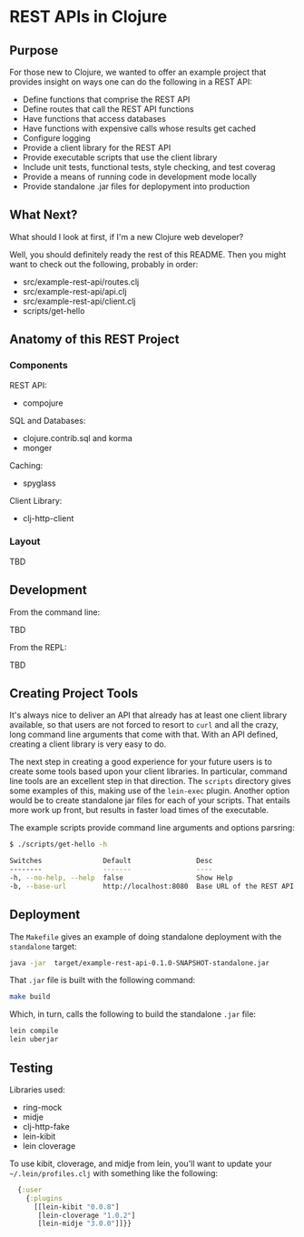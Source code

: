 # REST APIs in Clojure

## Purpose

For those new to Clojure, we wanted to offer an example project that provides
insight on ways one can do the following in a REST API:

* Define functions that comprise the REST API
* Define routes that call the REST API functions
* Have functions that access databases
* Have functions with expensive calls whose results get cached
* Configure logging
* Provide a client library for the REST API
* Provide executable scripts that use the client library
* Include unit tests, functional tests, style checking, and test coverag
* Provide a means of running code in development mode locally
* Provide standalone .jar files for deplopyment into production


## What Next?

What should I look at first, if I'm a new Clojure web developer?

Well, you should definitely ready the rest of this README. Then you might want
to check out the following, probably in order:

* src/example-rest-api/routes.clj
* src/example-rest-api/api.clj
* src/example-rest-api/client.clj
* scripts/get-hello


## Anatomy of this REST Project

### Components

REST API:
 * compojure

SQL and Databases:
 * clojure.contrib.sql and korma
 * monger

Caching:
 * spyglass

Client Library:
 * clj-http-client


### Layout

TBD


## Development

From the command line:

TBD

From the REPL:

TBD


## Creating Project Tools

It's always nice to deliver an API that already has at least one client library
available, so that users are not forced to resort to `curl` and all the crazy,
long command line arguments that come with that. With an API defined, creating
a client library is very easy to do.

The next step in creating a good experience for your future users is to create
some tools based upon your client libraries. In particular, command line tools
are an excellent step in that direction. The `scripts` directory gives some
examples of this, making use of the `lein-exec` plugin. Another option would be
to create standalone jar files for each of your scripts. That entails more work
up front, but results in faster load times of the executable.

The example scripts provide command line arguments and options parsring:

```bash
$ ./scripts/get-hello -h

Switches               Default                Desc
--------               -------                ----
-h, --no-help, --help  false                  Show Help
-b, --base-url         http://localhost:8080  Base URL of the REST API server
```

## Deployment

The `Makefile` gives an example of doing standalone deployment with the
`standalone` target:

```bash
java -jar  target/example-rest-api-0.1.0-SNAPSHOT-standalone.jar
```

That `.jar` file is built with the following command:

```bash
make build
```
Which, in turn, calls the following to build the standalone `.jar` file:

```bash
lein compile
lein uberjar
```

## Testing

Libraries used:
 * ring-mock
 * midje
 * clj-http-fake
 * lein-kibit
 * lein cloverage

To use kibit, cloverage, and midje from lein, you'll want to update your
`~/.lein/profiles.clj` with something like the following:

```clojure
  {:user
    {:plugins
      [[lein-kibit "0.0.8"]
       [lein-cloverage "1.0.2"]
       [lein-midje "3.0.0"]]}}
```
